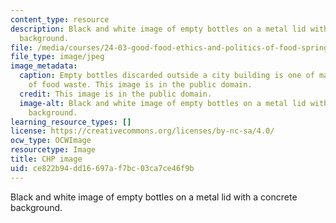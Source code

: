 ```yaml
---
content_type: resource
description: Black and white image of empty bottles on a metal lid with a concrete
  background.
file: /media/courses/24-03-good-food-ethics-and-politics-of-food-spring-2017/ce822b94dd16697af7bc03ca7ce46f9b_24-03_chp.jpg
file_type: image/jpeg
image_metadata:
  caption: Empty bottles discarded outside a city building is one of many examples
    of food waste. This image is in the public domain.
  credit: This image is in the public domain.
  image-alt: Black and white image of empty bottles on a metal lid with a concrete
    background.
learning_resource_types: []
license: https://creativecommons.org/licenses/by-nc-sa/4.0/
ocw_type: OCWImage
resourcetype: Image
title: CHP image
uid: ce822b94-dd16-697a-f7bc-03ca7ce46f9b
---
```

Black and white image of empty bottles on a metal lid with a concrete background.